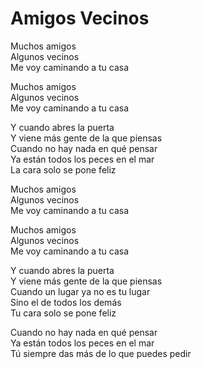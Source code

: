 # Amigos Vecinos  

Muchos amigos  
Algunos vecinos  
Me voy caminando a tu casa  

Muchos amigos  
Algunos vecinos  
Me voy caminando a tu casa  

Y cuando abres la puerta  
Y viene más gente de la que piensas  
Cuando no hay nada en qué pensar  
Ya están todos los peces en el mar  
La cara solo se pone feliz  

Muchos amigos  
Algunos vecinos  
Me voy caminando a tu casa  

Muchos amigos  
Algunos vecinos  
Me voy caminando a tu casa  

Y cuando abres la puerta  
Y viene más gente de la que piensas  
Cuando un lugar ya no es tu lugar  
Sino el de todos los demás  
Tu cara solo se pone feliz  

Cuando no hay nada en qué pensar  
Ya están todos los peces en el mar  
Tú siempre das más de lo que puedes pedir  
